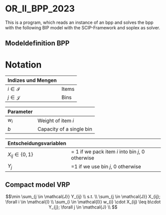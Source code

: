 # OR_II_BPP_2023

This is a program, which reads an instance of an bpp and solves the bpp with the following BIP model with the SCIP-Framework and soplex as solver.

## Modeldefinition BPP
# Notation

| Indizes und Mengen |                        |
| ------------------ | ---------------------- |
| $i \in \mathcal{I}$ | Items |
| $j \in \mathcal{J}$ | Bins |

| Parameter |                        |
| --------- | ---------------------- |
| $w_{i}$ | Weight of item $i$ |
| $b$ | Capacity of a single bin |

| Entscheidungsvariablen |                        |
| ---------------------- | ---------------------- |
| $X_{ij} \in\{0, 1\}$ | = 1 if we pack item $i$ into bin $j$, 0 otherwise |
| $Y_{j}$ | =1 if we use bin $j$, 0 otherwise |

## Compact model VRP

```math
\min \sum_{j \in \mathcal{J}} Y_{ij} \\

s.t. \\

\sum_{j \in \mathcal{J}} X_{ij}; \forall   i \in \mathcal{I} \\

\sum_{i \in \mathcal{I}} w_{i} \cdot X_{ij} \leq b\cdot Y_{j}; \forall j \in \mathcal{J} \\

```
